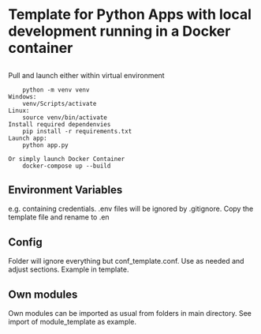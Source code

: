 # Template for Python Apps with local development running in a Docker container
##
Pull and launch either within virtual environment
~~~
    python -m venv venv
Windows:
    venv/Scripts/activate
Linux:
    source venv/bin/activate
Install required dependenvies
    pip install -r requirements.txt
Launch app:
    python app.py

Or simply launch Docker Container
    docker-compose up --build
~~~
## Environment Variables
e.g. containing credentials. .env files will be ignored by .gitignore. Copy the template file and rename to .en
## Config
Folder will ignore everything but conf_template.conf. Use as needed and adjust sections. Example in template.
## Own modules
Own modules can be imported as usual from folders in main directory. See import of module_template as example.
